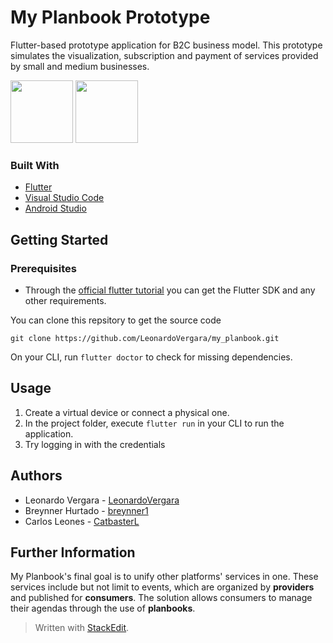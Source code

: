 
# My Planbook Prototype
Flutter-based prototype application for B2C business model. This prototype simulates the visualization, subscription and payment of services provided by small and medium businesses.

<img src="https://raw.githubusercontent.com/LeonardoVergara/my_planbook/main/.github/images/home.png" width="100">
<img src="https://raw.githubusercontent.com/LeonardoVergara/my_planbook/main/.github/images/event.png" width="100">

### Built With

 - [Flutter](https://flutter.dev)
 - [Visual Studio Code](https://code.visualstudio.com)
 - [Android Studio](https://developer.android.com/studio)

## Getting Started
### Prerequisites

 - Through the [official flutter tutorial](https://docs.flutter.dev/get-started/install) you can get the Flutter SDK and any other requirements.

You can clone this repsitory to get the source code

    git clone https://github.com/LeonardoVergara/my_planbook.git

On your CLI, run `flutter doctor` to check for missing dependencies.

## Usage

 1. Create a virtual device or connect a physical one.
 2. In the project folder, execute `flutter run` in your CLI to run the application.
 3. Try logging in with the credentials  

## Authors

 - Leonardo Vergara - [LeonardoVergara](https://github.com/LeonardoVergara)
 - Breynner Hurtado - [breynner1](https://github.com/breynner1)
 - Carlos Leones - [CatbasterL](https://github.com/CatbasterL)

## Further Information
My Planbook's final goal is to unify other platforms' services in one. These services include but not limit to events, which are organized by **providers** and published for **consumers**. The solution allows consumers to manage their agendas through the use of **planbooks**.

> Written with [StackEdit](https://stackedit.io/).
